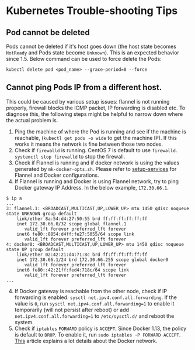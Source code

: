 # Kubernetes Trouble-shooting Tips

## Pod cannot be deleted
Pods cannot be deleted if it's host goes down (the host state becomes `NotReady` and Pods state become `Unknown`). This is an expected behavior since 1.5. Below command can be used to force delete the Pods:
```shell
kubectl delete pod <pod_name> --grace-period=0 --force
```

## Cannot ping Pods IP from a different host. 
This could be caused by various setup issues: flannel is not running properly, firewall blocks the ICMP packet, IP forwarding is disabled etc. To diagnose this, the following steps might be helpful to narrow down where the actual problem is. 
1. Ping the machine of where the Pod is running and see if the machine is reachable, (`kubectl get pods -o wide` to get the machine IP). If this works it means the network is fine between those two nodes. 
2. Check if `firewalld` is running. CentOS 7 is default to use `firewalld`. `systemctl stop firewalld` to stop the firewall.
3. Check if Flannel is running and if docker network is using the values generated by `mk-docker-opts.sh`. Please refer to [setup-services](../wrap-up/setup-services.md) for Flannel and Docker configurations.
4. If Flannel is running and Docker is using Flannel network, try to ping Docker gateway IP Address. In the below example, `172.30.66.1`.
```shell
$ ip a
...
3: flannel.1: <BROADCAST,MULTICAST,UP,LOWER_UP> mtu 1450 qdisc noqueue state UNKNOWN group default
    link/ether 8a:54:d4:27:50:55 brd ff:ff:ff:ff:ff:ff
    inet 172.30.66.0/32 scope global flannel.1
       valid_lft forever preferred_lft forever
    inet6 fe80::8854:d4ff:fe27:5055/64 scope link
       valid_lft forever preferred_lft forever
4: docker0: <BROADCAST,MULTICAST,UP,LOWER_UP> mtu 1450 qdisc noqueue state UP group default
    link/ether 02:42:21:d4:71:8c brd ff:ff:ff:ff:ff:ff
    inet 172.30.66.1/24 brd 172.30.66.255 scope global docker0
       valid_lft forever preferred_lft forever
    inet6 fe80::42:21ff:fed4:718c/64 scope link
       valid_lft forever preferred_lft forever
...
```
4. If Docker gateway is reachable from the other node, check if IP forwarding is enabled: `sysctl net.ipv4.conf.all.forwarding`. If the value is `0`, run `sysctl net.ipv4.conf.all.forwarding=1` to enable it temporarily (will not persist after reboot) or add `net.ipv4.conf.all.forwarding=1` to `/etc/sysctl.d/` and reboot the system.
5. Check if `iptables` `FORWARD` policy is `ACCEPT`. Since Docker 1.13, the policy is default to `DROP`. To enable it, run `sudo iptables -P FORWARD ACCEPT`.
[This](https://docs.docker.com/v17.09/engine/userguide/networking/default_network/container-communication/#communicating-to-the-outside-world) article explains a lot details about the Docker network.